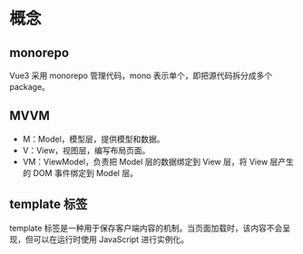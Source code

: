 # 概念

## monorepo

Vue3 采用 monorepo 管理代码，mono 表示单个，即把源代码拆分成多个 package。

## MVVM

- M：Model，模型层，提供模型和数据。
- V：View，视图层，编写布局页面。
- VM：ViewModel，负责把 Model 层的数据绑定到 View 层，将 View 层产生的 DOM 事件绑定到 Model 层。

## template 标签

template 标签是一种用于保存客户端内容的机制。当页面加载时，该内容不会呈现，但可以在运行时使用 JavaScript 进行实例化。
